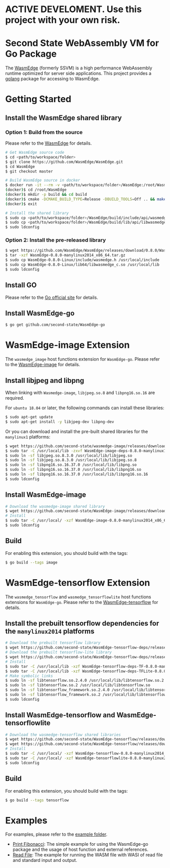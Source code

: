 # ACTIVE DEVELOMENT. Use this project with your own risk.

# Second State WebAssembly VM for Go Package

The [WasmEdge](https://github.com/WasmEdge/WasmEdge) (formerly SSVM) is a high performance WebAssembly runtime optimized for server side applications. This project provides a [golang](https://golang.org/) package for accessing to WasmEdge.

# Getting Started

## Install the WasmEdge shared library

### Option 1: Build from the source

Please refer to the [WasmEdge](https://github.com/WasmEdge/WasmEdge) for details.

```bash
# Get WasmEdge source code
$ cd <path/to/workspace/folder>
$ git clone https://github.com/WasmEdge/WasmEdge.git
$ cd WasmEdge
$ git checkout master

# Build WasmEdge source in docker
$ docker run -it --rm -v <path/to/workspace/folder>/WasmEdge:/root/WasmEdge WasmEdge/WasmEdge:latest
(docker)$ cd /root/WasmEdge
(docker)$ mkdir -p build && cd build
(docker)$ cmake -DCMAKE_BUILD_TYPE=Release -DBUILD_TOOLS=Off .. && make -j
(docker)$ exit

# Install the shared library
$ sudo cp <path/to/workspace/folder>/WasmEdge/build/include/api/wasmedge.h /usr/local/include
$ sudo cp <path/to/workspace/folder>/WasmEdge/build/lib/api/libwasmedge_c.so /usr/local/lib
$ sudo ldconfig
```

### Option 2: Install the pre-released library

```bash
$ wget https://github.com/WasmEdge/WasmEdge/releases/download/0.8.0/WasmEdge-0.8.0-manylinux2014_x86_64.tar.gz
$ tar -xzf WasmEdge-0.8.0-manylinux2014_x86_64.tar.gz
$ sudo cp WasmEdge-0.8.0-Linux/include/wasmedge.h /usr/local/include
$ sudo cp WasmEdge-0.8.0-Linux/lib64/libwasmedge_c.so /usr/local/lib
$ sudo ldconfig
```

## Install GO

Please refer to the [Go official site](https://golang.org/doc/install) for details.

## Install WasmEdge-go

```bash
$ go get github.com/second-state/WasmEdge-go
```

# WasmEdge-image Extension

The `wasmedge_image` host functions extension for `WasmEdge-go`.
Please refer to the [WasmEdge-image](https://github.com/second-state/WasmEdge-image) for details.

## Install libjpeg and libpng

When linking with `Wasmedge-image`, `libjpeg.so.8` and `libpng16.so.16` are required.

For `ubuntu 18.04` or later, the following commands can install these libraries:
```bash
$ sudo apt-get update
$ sudo apt-get install -y libjpeg-dev libpng-dev
```

Or you can download and install the pre-built shared libraries for the `manylinux1` platforms:

```bash
$ wget https://github.com/second-state/wasmedge-image/releases/download/0.8.0/WasmEdge-image-deps-0.8.0-manylinux1_x86_64.tar.gz
$ sudo tar -C /usr/local/lib -zxvf WasmEdge-image-deps-0.8.0-manylinux1_x86_64.tar.gz
$ sudo ln -sf libjpeg.so.8.3.0 /usr/local/lib/libjpeg.so
$ sudo ln -sf libjpeg.so.8.3.0 /usr/local/lib/libjpeg.so.8
$ sudo ln -sf libpng16.so.16.37.0 /usr/local/lib/libpng.so
$ sudo ln -sf libpng16.so.16.37.0 /usr/local/lib/libpng16.so
$ sudo ln -sf libpng16.so.16.37.0 /usr/local/lib/libpng16.so.16
$ sudo ldconfig
```

## Install WasmEdge-image

```bash
# Download the wasmedge-image shared library
$ wget https://github.com/second-state/WasmEdge-image/releases/download/0.8.0/WasmEdge-image-0.8.0-manylinux2014_x86_64.tar.gz
# Install
$ sudo tar -C /usr/local/ -xzf WasmEdge-image-0.8.0-manylinux2014_x86_64.tar.gz
$ sudo ldconfig
```

## Build

For enabling this extension, you should build with the tags:

```bash
$ go build --tags image
```

# WasmEdge-tensorflow Extension

The `wasmedge_tensorflow` and `wasmedge_tensorflowlite` host functions extensions for `WasmEdge-go`.
Please refer to the [WasmEdge-tensorflow](https://github.com/second-state/WasmEdge-tensorflow) for details.

## Install the prebuilt tensorflow dependencies for the `manylinux2014` platforms

```bash
# Download the prebuilt tensorflow library
$ wget https://github.com/second-state/WasmEdge-tensorflow-deps/releases/download/0.8.0/WasmEdge-tensorflow-deps-TF-0.8.0-manylinux2014_x86_64.tar.gz
# Download the prebuilt tensorflow-lite library
$ wget https://github.com/second-state/WasmEdge-tensorflow-deps/releases/download/0.8.0/WasmEdge-tensorflow-deps-TFLite-0.8.0-manylinux2014_x86_64.tar.gz
# Install
$ sudo tar -C /usr/local/lib -xzf WasmEdge-tensorflow-deps-TF-0.8.0-manylinux2014_x86_64.tar.gz
$ sudo tar -C /usr/local/lib -xzf WasmEdge-tensorflow-deps-TFLite-0.8.0-manylinux2014_x86_64.tar.gz
# Make symbolic links
$ sudo ln -sf libtensorflow.so.2.4.0 /usr/local/lib/libtensorflow.so.2
$ sudo ln -sf libtensorflow.so.2 /usr/local/lib/libtensorflow.so
$ sudo ln -sf libtensorflow_framework.so.2.4.0 /usr/local/lib/libtensorflow_framework.so.2
$ sudo ln -sf libtensorflow_framework.so.2 /usr/local/lib/libtensorflow_framework.so
$ sudo ldconfig
```

## Install WasmEdge-tensorflow and WasmEdge-tensorflowlite

```bash
# Download the wasmedge-tensorflow shared libraries
$ wget https://github.com/second-state/WasmEdge-tensorflow/releases/download/0.8.0/WasmEdge-tensorflow-0.8.0-manylinux2014_x86_64.tar.gz
$ wget https://github.com/second-state/WasmEdge-tensorflow/releases/download/0.8.0/WasmEdge-tensorflowlite-0.8.0-manylinux2014_x86_64.tar.gz
# Install
$ sudo tar -C /usr/local/ -xzf WasmEdge-tensorflow-0.8.0-manylinux2014_x86_64.tar.gz
$ sudo tar -C /usr/local/ -xzf WasmEdge-tensorflowlite-0.8.0-manylinux2014_x86_64.tar.gz
$ sudo ldconfig
```

## Build

For enabling this extension, you should build with the tags:

```bash
$ go build --tags tensorflow
```

# Examples

For examples, please refer to the [example folder](https://github.com/second-state/WasmEdge-go/examples).

* [Print Fibonacci](https://github.com/second-state/WasmEdge-go/tree/master/examples/go_PrintFibonacci): The simple example for using the WasmEdge-go package and the usage of host function and external references.
* [Read File](https://github.com/second-state/WasmEdge-go/tree/master/examples/go_ReadFile): The example for running the WASM file with WASI of read file and standard input and output.
